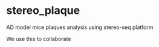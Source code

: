 # stereo_plaque
AD model mice plaques analysis using stereo-seq platform

We use this to collaborate